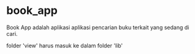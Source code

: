 # book_app
Book App adalah aplikasi aplikasi pencarian buku terkait yang sedang di cari.

folder 'view' harus masuk ke dalam folder 'lib'
